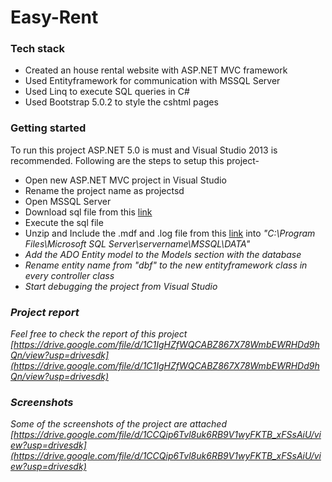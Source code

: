 # Easy-Rent
### Tech stack
+ Created an house rental website with ASP.NET MVC framework 
+ Used Entityframework for communication with MSSQL Server
+ Used Linq to execute SQL queries in C#
+ Used Bootstrap 5.0.2 to style the cshtml pages

### Getting started
To run this project ASP.NET 5.0 is must and Visual Studio 2013 is recommended. Following are the steps to setup this project-
+ Open new ASP.NET MVC project in Visual Studio
+ Rename the project name as projectsd
+ Open MSSQL Server
+ Download sql file from this [link](https://github.com/Muhaiminul-Kabir/Easy-Rent/blob/master/efdb.sql)
+ Execute the sql file
+ Unzip and Include the .mdf and .log file from this [link](https://github.com/Muhaiminul-Kabir/Easy-Rent/blob/master/Desktop.zip) into <i>"C:\Program Files\Microsoft SQL Server\servername\MSSQL\DATA\"
+ Add the ADO Entity model to the Models section with the database
+ Rename entity name from "dbf" to the new entityframework class in every controller class
+ Start debugging the project from Visual Studio





### Project report
Feel free to check the report of this project
[https://drive.google.com/file/d/1C1IgHZfWQCABZ867X78WmbEWRHDd9hQn/view?usp=drivesdk](https://drive.google.com/file/d/1C1IgHZfWQCABZ867X78WmbEWRHDd9hQn/view?usp=drivesdk)
### Screenshots
Some of the screenshots of the project are attached 
[https://drive.google.com/file/d/1CCQip6Tvl8uk6RB9V1wyFKTB_xFSsAiU/view?usp=drivesdk](https://drive.google.com/file/d/1CCQip6Tvl8uk6RB9V1wyFKTB_xFSsAiU/view?usp=drivesdk)
